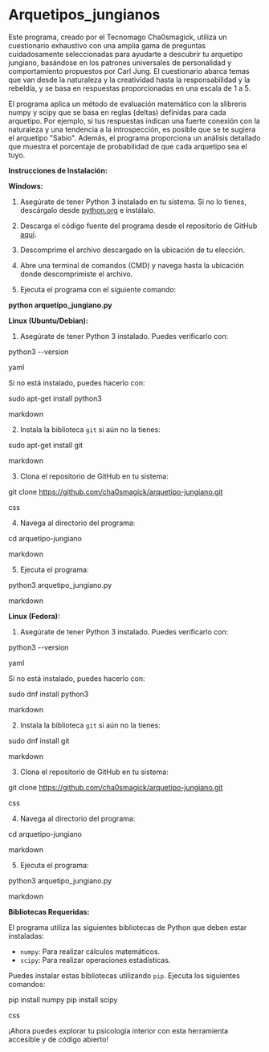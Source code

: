 # Arquetipos_jungianos
Este programa, creado por el Tecnomago Cha0smagick, utiliza un cuestionario exhaustivo con una amplia gama de preguntas cuidadosamente seleccionadas para ayudarte a descubrir tu arquetipo jungiano, basándose en los patrones universales de personalidad y comportamiento propuestos por Carl Jung. El cuestionario abarca temas que van desde la naturaleza y la creatividad hasta la responsabilidad y la rebeldía, y se basa en respuestas proporcionadas en una escala de 1 a 5.

El programa aplica un método de evaluación matemático con la slibreris numpy y scipy que se basa en reglas (deltas) definidas para cada arquetipo. Por ejemplo, si tus respuestas indican una fuerte conexión con la naturaleza y una tendencia a la introspección, es posible que se te sugiera el arquetipo "Sabio". Además, el programa proporciona un análisis detallado que muestra el porcentaje de probabilidad de que cada arquetipo sea el tuyo.

**Instrucciones de Instalación:**


**Windows:**

1. Asegúrate de tener Python 3 instalado en tu sistema. Si no lo tienes, descárgalo desde [python.org](https://www.python.org/downloads/) e instálalo.

2. Descarga el código fuente del programa desde el repositorio de GitHub [aquí](https://github.com/cha0smagick/arquetipo-jungiano).

3. Descomprime el archivo descargado en la ubicación de tu elección.

4. Abre una terminal de comandos (CMD) y navega hasta la ubicación donde descomprimiste el archivo.

5. Ejecuta el programa con el siguiente comando:

**python arquetipo_jungiano.py**



**Linux (Ubuntu/Debian):**

1. Asegúrate de tener Python 3 instalado. Puedes verificarlo con:

python3 --version

yaml


Si no está instalado, puedes hacerlo con:

sudo apt-get install python3

markdown


2. Instala la biblioteca `git` si aún no la tienes:

sudo apt-get install git

markdown


3. Clona el repositorio de GitHub en tu sistema:

git clone https://github.com/cha0smagick/arquetipo-jungiano.git

css


4. Navega al directorio del programa:

cd arquetipo-jungiano

markdown


5. Ejecuta el programa:

python3 arquetipo_jungiano.py

markdown



**Linux (Fedora):**

1. Asegúrate de tener Python 3 instalado. Puedes verificarlo con:

python3 --version

yaml


Si no está instalado, puedes hacerlo con:

sudo dnf install python3

markdown


2. Instala la biblioteca `git` si aún no la tienes:

sudo dnf install git

markdown


3. Clona el repositorio de GitHub en tu sistema:

git clone https://github.com/cha0smagick/arquetipo-jungiano.git

css


4. Navega al directorio del programa:

cd arquetipo-jungiano

markdown


5. Ejecuta el programa:

python3 arquetipo_jungiano.py

markdown



**Bibliotecas Requeridas:**

El programa utiliza las siguientes bibliotecas de Python que deben estar instaladas:

- `numpy`: Para realizar cálculos matemáticos.
- `scipy`: Para realizar operaciones estadísticas.

Puedes instalar estas bibliotecas utilizando `pip`. Ejecuta los siguientes comandos:

pip install numpy
pip install scipy

css


¡Ahora puedes explorar tu psicología interior con esta herramienta accesible y de código abierto!
